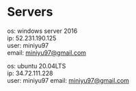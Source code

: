 # Servers
os: windows server 2016<br>
ip: 52.231.190.125<br>
user: miniyu97<br>
email: miniyu97@gmail.com<br>

os: ubuntu 20.04LTS<br>
ip: 34.72.111.228<br>
user: miniyu97
email: miniyu97@gmail.com
